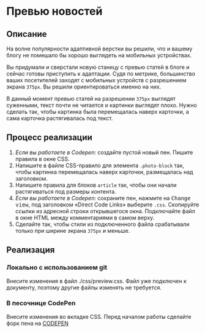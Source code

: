 # Превью новостей

## Описание
На волне популярности адаптивной верстки вы решили, что и вашему блогу не помешало бы хорошо выглядеть на мобильных устройствах.

Вы придумали и сверстали новую станицу с превью статей в блоге и сейчас готовы приступить к адаптации. Судя по метрике, большинство ваших посетителей заходят с мобильных устройств с разрешением экрана `375px`. Вы решили ориентироваться именно на них.

В данный момент превью статей на разрешении `375px` выглядят суженными, текст почти не читается и картинки выглядят плохо. Нужно сделать так, чтобы картинка была перемещалась наверх карточки, а сама карточка растягивалась под текст.

## Процесс реализации
1. _Если вы работаете в Codepen:_ создайте пустой новый пен. Пишите правила в окне CSS.
2. Напишите в файле CSS-правило для элемента `.photo-block` так, чтобы картинка перемещалась наверх карточки, размещалась над заголовком.
3. Напишите правила для блоков `article` так, чтобы они начали растягиваться под размеры контента.
4. _Если вы работаете в Codepen:_ сохраните пен, нажмите на <kbd>Change view</kbd>, под заголовком «Direct Code Links» выберите `.css`. Скопируйте ссылки из адресной строки открывшегося окна.
Подключайте файл в окне HTML между комментариями в самом верху.
5. Сделайте так, чтобы стили из подключенного файла срабатывали только при ширине экрана `375px` и меньше.

## Реализация

### Локально с использованием git

Внесите изменения в файл ./css/preview.css. Файл уже подключен к документу, поэтому другие файлы изменять не требуется.

### В песочнице CodePen

Внесите изменения во вкладке CSS. Перед началом работы сделайте форк пена на [CODEPEN](https://codepen.io/solarrust/pen/GvpxYz?editors=1100)
